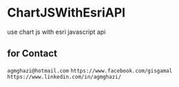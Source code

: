 # ChartJSWithEsriAPI
use chart js with esri javascript api

## for Contact

``
agmghazi@hotmail.com
``
``
https://www.facebook.com/gisgamal
``
``
https://www.linkedin.com/in/agmghazi/
``


